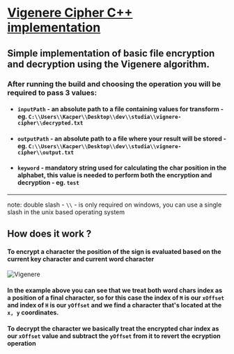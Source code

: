 # [Vigenere Cipher C++ implementation](https://github.com/KacperBiedka/vigenere-cipher)
## Simple implementation of basic file encryption and decryption using the Vigenere algorithm.
### After running the build and choosing the operation you will be required to pass 3 values: 
- #### `inputPath` - an absolute path to a file containing values for transform - eg. `C:\\Users\\Kacper\\Desktop\\dev\\studia\\vignere-cipher\\decrypted.txt` 
- #### `outputPath` - an absolute path to a file where your result will be stored - eg. `C:\\Users\\Kacper\\Desktop\\dev\\studia\\vignere-cipher\\output.txt` 
- #### `keyword` - mandatory string used for calculating the char position in the alphabet, this value is needed to perform both the encryption and decryption - eg. `test`

---
note: double slash - `\\` - is only required on windows, you can use a single slash in the unix based operating system

## How does it work ?
#### To encrypt a character the position of the sign is evaluated based on the current key character and current word character
![Vigenere](https://pages.mtu.edu/~shene/NSF-4/Tutorial/VIG/FIG-VIG-Table-EX-M.jpg)
#### In the example above you can see that we treat both word chars index as a position of a final character, so for this case the index of `M` is our `xOffset` and index of `H` is our `yOffset` and we find a character that's located at the `x, y` coordinates.
#### To decrypt the character we basically treat the encrypted char index as our `xOffset` value and subtract the `yOffset` from it to revert the ecryption operation